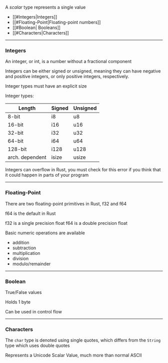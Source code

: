 A *scalar* type represents a single value

- [[#Integers|Integers]]
- [[#Floating-Point|Floating-point numbers]]
- [[#Boolean| Booleans]]
- [[#Characters|Characters]]

---


### Integers

An integer, or int, is a number without a fractional component

Integers can be either signed or unsigned, meaning they can have negative and positive integers, or only positive integers, respectively.

Integer types must have an explicit size

Integer types:

Length | Signed | Unsigned
-------|-------|---------
	8-bit|i8|u8
	16-bit|i16|u16
	32-bit|i32|u32
	64-bit|i64|u64
	128-bit|i128|u128
	arch. dependent|isize|usize
	
Integers can overflow in Rust, you must check for this error if you think that it could happen in parts of your program

---

### Floating-Point

There are two floating-point primitives in Rust, f32 and f64

f64 is the default in Rust

f32 is a single precision float
f64 is a double precision float

Basic numeric operations are available
- addition
- subtraction
- multiplication
- division
- modulo/remainder

---

### Boolean

True/False values

Holds 1 byte

Can be used in control flow

---
### Characters

The `char` type is denoted using single quotes, which differs from the `String` type which uses double quotes

Represents a Unicode Scalar Value, much more than normal ASCII